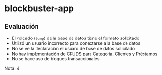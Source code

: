 # blockbuster-app

## Evaluación

- El volcado (`dump`) de la base de datos tiene el formato solicitado
- Utilizó un usuario incorrecto para conectarse a la base de datos
- No se ve la declaración el usuaro de base de datos solicitado
- No hay implementación de CRUDS para Categoria, Clientes y Préstamos
- No se hace uso de bloques transaccionales

Nota: 4